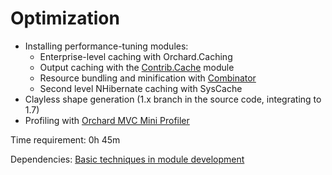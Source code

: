 # Optimization



- Installing performance-tuning modules:
	- Enterprise-level caching with Orchard.Caching
	- Output caching with the [Contrib.Cache](https://gallery.orchardproject.net/List/Modules/Orchard.Module.Contrib.Cache) module
	- Resource bundling and minification with [Combinator](https://gallery.orchardproject.net/List/Modules/Orchard.Module.Piedone.Combinator)
	- Second level NHibernate caching with SysCache
- Clayless shape generation (1.x branch in the source code, integrating to 1.7)
- Profiling with [Orchard MVC Mini Profiler](http://orchardprofiler.codeplex.com/)

Time requirement: 0h 45m

Dependencies: [Basic techniques in module development](../ModuleDevelopmentAndApis/BasicTechniquesInModuleDevelopment)